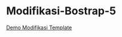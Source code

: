 # Modifikasi-Bostrap-5
[Demo Modifikasi Template](https://maikelkayame.github.io/Modifikasi-Bostrap-5/)
